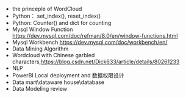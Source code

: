 - the princeple of WordCloud 
- Python： set_index(), reset_index()
- Python: Counter() and dict for counting
- Mysql Window Function https://dev.mysql.com/doc/refman/8.0/en/window-functions.html
- Mysql Workbench https://dev.mysql.com/doc/workbench/en/
- Data Mining Algorithm
- Wordcloud with Chinese garbled characters,https://blog.csdn.net/Dick633/article/details/80261233
- NLP
- PowerBI Local deployment and 数据权限设计
- Data mart\dataware house\database
- Data Modeling review

